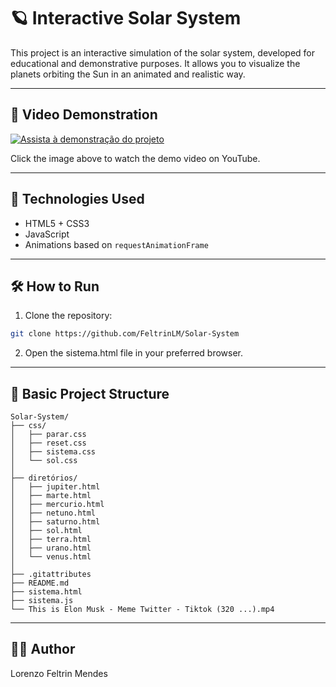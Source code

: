 # 🪐 Interactive Solar System

This project is an interactive simulation of the solar system, developed for educational and demonstrative purposes. It allows you to visualize the planets orbiting the Sun in an animated and realistic way.

---

## 🎥  Video Demonstration

[![Assista à demonstração do projeto](https://img.youtube.com/vi/o8BluUPWNo8/hqdefault.jpg)](https://www.youtube.com/watch?v=o8BluUPWNo8)

Click the image above to watch the demo video on YouTube.

---

## 🚀 Technologies Used

- HTML5 + CSS3
- JavaScript 
- Animations based on  `requestAnimationFrame`

---

## 🛠️ How to Run

1. Clone the repository:

```bash
git clone https://github.com/FeltrinLM/Solar-System
``` 

2. Open the sistema.html file in your preferred browser.

--- 

## 📁 Basic Project Structure

```
Solar-System/
├── css/
│   ├── parar.css
│   ├── reset.css
│   ├── sistema.css
│   └── sol.css
│
├── diretórios/
│   ├── jupiter.html
│   ├── marte.html
│   ├── mercurio.html
│   ├── netuno.html
│   ├── saturno.html
│   ├── sol.html
│   ├── terra.html
│   ├── urano.html
│   └── venus.html
│
├── .gitattributes
├── README.md
├── sistema.html
├── sistema.js
└── This is Elon Musk - Meme Twitter - Tiktok (320 ...).mp4
```

--- 

## 👨‍💻 Author

Lorenzo Feltrin Mendes
